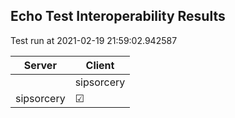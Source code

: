 ## Echo Test Interoperability Results
Test run at 2021-02-19 21:59:02.942587

| Server      | Client      |
|-------------|-------------|
|             | sipsorcery  |
| sipsorcery  | &#9745;     |
